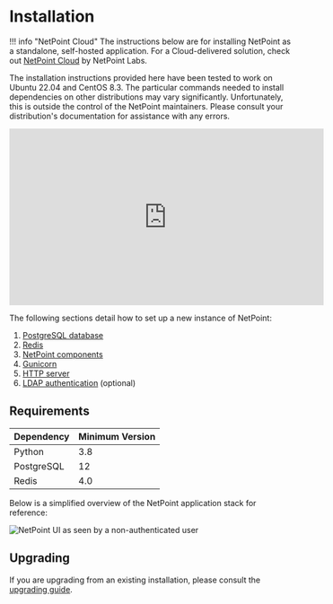 # Installation

!!! info "NetPoint Cloud"
    The instructions below are for installing NetPoint as a standalone, self-hosted application. For a Cloud-delivered solution, check out [NetPoint Cloud](https://netpointlabs.com/netpoint-cloud/) by NetPoint Labs.

The installation instructions provided here have been tested to work on Ubuntu 22.04 and CentOS 8.3. The particular commands needed to install dependencies on other distributions may vary significantly. Unfortunately, this is outside the control of the NetPoint maintainers. Please consult your distribution's documentation for assistance with any errors.

<iframe width="560" height="315" src="https://www.youtube.com/embed/_y5JRiW_PLM" title="YouTube video player" frameborder="0" allow="accelerometer; autoplay; clipboard-write; encrypted-media; gyroscope; picture-in-picture" allowfullscreen></iframe>

The following sections detail how to set up a new instance of NetPoint:

1. [PostgreSQL database](1-postgresql.md)
1. [Redis](2-redis.md)
3. [NetPoint components](3-netpoint.md)
4. [Gunicorn](4-gunicorn.md)
5. [HTTP server](5-http-server.md)
6. [LDAP authentication](6-ldap.md) (optional)

## Requirements

| Dependency | Minimum Version |
|------------|-----------------|
| Python     | 3.8             |
| PostgreSQL | 12              |
| Redis      | 4.0             |

Below is a simplified overview of the NetPoint application stack for reference:

![NetPoint UI as seen by a non-authenticated user](../media/installation/netpoint_application_stack.png)

## Upgrading

If you are upgrading from an existing installation, please consult the [upgrading guide](upgrading.md).
